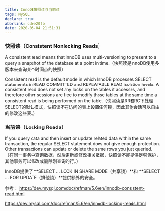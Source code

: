 ```yaml
---
title: InnoDB快照读与当前读
tags: MySQL
declare: true
abbrlink: cdee20fb
date: 2020-05-04 21:51:31
---
```

### 快照读（Consistent Nonlocking Reads）
A consistent read means that InnoDB uses multi-versioning to present to a query a snapshot of the database at a point in time.（快照读是InnoDB使用多版本来查询某个时间点的快照）

Consistent read is the default mode in which InnoDB processes SELECT statements in READ COMMITTED and REPEATABLE READ isolation levels. A consistent read does not set any locks on the tables it accesses, and therefore other sessions are free to modify those tables at the same time a consistent read is being performed on the table.（快照读是RR和RC下处理SELECT的默认模式，快照读不在访问的表上设置任何锁，因此其他会话可以自由的修改这些表。）

### 当前读（Locking Reads）
If you query data and then insert or update related data within the same transaction, the regular SELECT statement does not give enough protection. Other transactions can update or delete the same rows you just queried. （在同一事务中查询数据，然后更新或修改相关数据，快照读不能提供足够保护，其他事务可以修改或删除刚查询的行。）

InnoDB提供了 **SELECT ... LOCK IN SHARE MODE（共享锁）**和 **SELECT ... FOR UPDATE（排他锁）**提供额外的安全。

参考：
https://dev.mysql.com/doc/refman/5.6/en/innodb-consistent-read.html

https://dev.mysql.com/doc/refman/5.6/en/innodb-locking-reads.html
